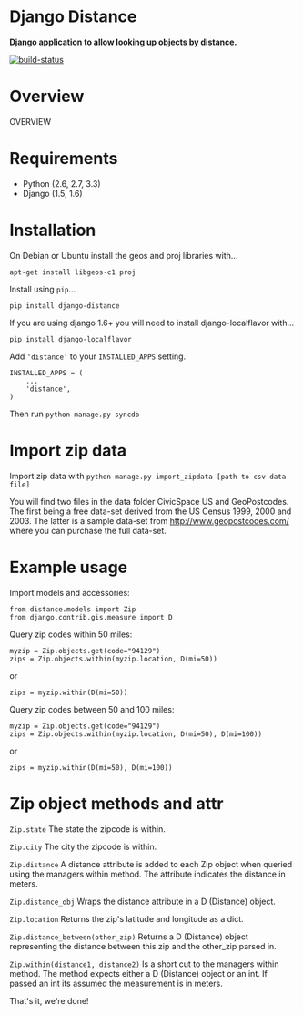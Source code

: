 # Django Distance

**Django application to allow looking up objects by distance.**

[![build-status]][travis]

# Overview

OVERVIEW

# Requirements

* Python (2.6, 2.7, 3.3)
* Django (1.5, 1.6)

# Installation

On Debian or Ubuntu install the geos and proj libraries with...

    apt-get install libgeos-c1 proj

Install using `pip`...

    pip install django-distance

If you are using django 1.6+ you will need to install django-localflavor with...

    pip install django-localflavor

Add `'distance'` to your `INSTALLED_APPS` setting.

    INSTALLED_APPS = (
        ...
        'distance',
    )

Then run `python manage.py syncdb`

# Import zip data

Import zip data with `python manage.py import_zipdata [path to csv data file]`

You will find two files in the data folder CivicSpace US and GeoPostcodes. The first being a free data-set derived from the US Census 1999, 2000 and 2003. The latter is a sample data-set from http://www.geopostcodes.com/ where you can purchase the full data-set.

# Example usage

Import models and accessories:

    from distance.models import Zip
    from django.contrib.gis.measure import D


Query zip codes within 50 miles:

    myzip = Zip.objects.get(code="94129")
    zips = Zip.objects.within(myzip.location, D(mi=50))

or

    zips = myzip.within(D(mi=50))


Query zip codes between 50 and 100 miles:

    myzip = Zip.objects.get(code="94129")
    zips = Zip.objects.within(myzip.location, D(mi=50), D(mi=100))

or

    zips = myzip.within(D(mi=50), D(mi=100))


# Zip object methods and attr

`Zip.state`
The state the zipcode is within.

`Zip.city`
The city the zipcode is within.

`Zip.distance`
A distance attribute is added to each Zip object when queried using the managers
within method. The attribute indicates the distance in meters.

`Zip.distance_obj`
Wraps the distance attribute in a D (Distance) object.

`Zip.location`
Returns the zip's latitude and longitude as a dict.

`Zip.distance_between(other_zip)`
Returns a D (Distance) object representing the distance between this zip and the
other_zip parsed in.

`Zip.within(distance1, distance2)`
Is a short cut to the managers within method. The method expects either a
D (Distance) object or an int. If passed an int its assumed the measurement is
in meters.

That's it, we're done!

[build-status]: https://secure.travis-ci.org/simonluijk/django-distance.png?branch=master
[travis]: http://travis-ci.org/simonluijk/django-distance?branch=master
